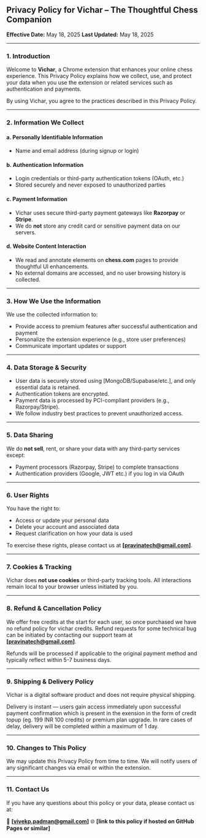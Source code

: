 ## Privacy Policy for Vichar – The Thoughtful Chess Companion

**Effective Date:** May 18, 2025
**Last Updated:** May 18, 2025

---

### 1. Introduction

Welcome to **Vichar**, a Chrome extension that enhances your online chess experience. This Privacy Policy explains how we collect, use, and protect your data when you use the extension or related services such as authentication and payments.

By using Vichar, you agree to the practices described in this Privacy Policy.

---

### 2. Information We Collect

#### a. Personally Identifiable Information

* Name and email address (during signup or login)

#### b. Authentication Information

* Login credentials or third-party authentication tokens (OAuth, etc.)
* Stored securely and never exposed to unauthorized parties

#### c. Payment Information

* Vichar uses secure third-party payment gateways like **Razorpay** or **Stripe**.
* We do **not** store any credit card or sensitive payment data on our servers.

#### d. Website Content Interaction

* We read and annotate elements on **chess.com** pages to provide thoughtful UI enhancements.
* No external domains are accessed, and no user browsing history is collected.

---

### 3. How We Use the Information

We use the collected information to:

* Provide access to premium features after successful authentication and payment
* Personalize the extension experience (e.g., store user preferences)
* Communicate important updates or support

---

### 4. Data Storage & Security

* User data is securely stored using \[MongoDB/Supabase/etc.], and only essential data is retained.
* Authentication tokens are encrypted.
* Payment data is processed by PCI-compliant providers (e.g., Razorpay/Stripe).
* We follow industry best practices to prevent unauthorized access.

---

### 5. Data Sharing

We do **not sell**, rent, or share your data with any third-party services except:

* Payment processors (Razorpay, Stripe) to complete transactions
* Authentication providers (Google, JWT etc.) if you log in via OAuth

---

### 6. User Rights

You have the right to:

* Access or update your personal data
* Delete your account and associated data
* Request clarification on how your data is used

To exercise these rights, please contact us at **\[pravinatech@gmail.com]**.

---

### 7. Cookies & Tracking

Vichar does **not use cookies** or third-party tracking tools. All interactions remain local to your browser unless initiated by you.

---

### 8. Refund & Cancellation Policy

We offer free credits at the start for each user, so once purchased we have no refund policy for vichar credits. Refund requests for some technical bug can be initiated by contacting our support team at **\[pravinatech@gmail.com]**.

Refunds will be processed if applicable to the original payment method and typically reflect within 5-7 business days.

---

### 9. Shipping & Delivery Policy

Vichar is a digital software product and does not require physical shipping.

Delivery is instant — users gain access immediately upon successful payment confirmation which is present in the exension in the form of credit topup (eg. 199 INR 100 credits) or premium plan upgrade. In rare cases of delay, delivery will be completed within a maximum of 1 day.

---

### 10. Changes to This Policy

We may update this Privacy Policy from time to time. We will notify users of any significant changes via email or within the extension.

---

### 11. Contact Us

If you have any questions about this policy or your data, please contact us at:

📧 **\[vivekp.padman@gmail.com]**
🌐 **\[link to this policy if hosted on GitHub Pages or similar]**
